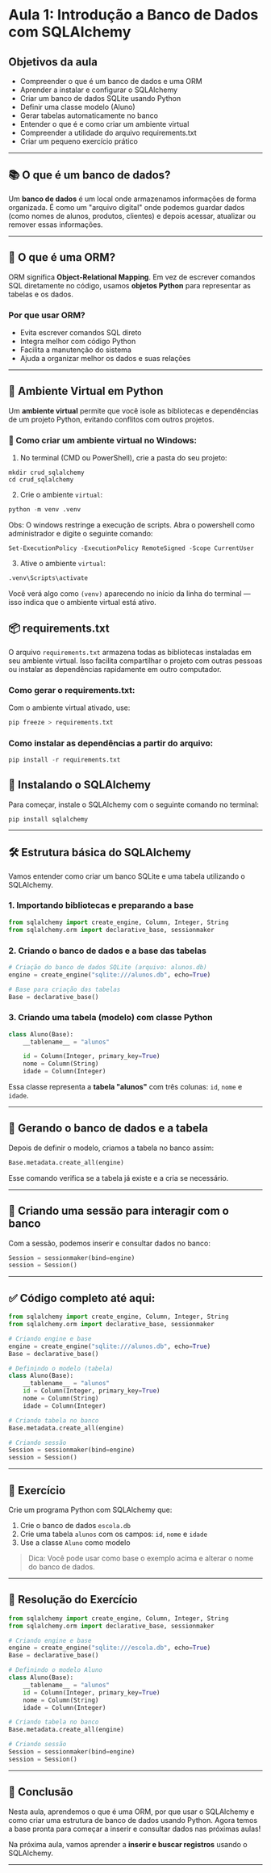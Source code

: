 # Aula 1: Introdução a Banco de Dados com SQLAlchemy

## Objetivos da aula
- Compreender o que é um banco de dados e uma ORM
- Aprender a instalar e configurar o SQLAlchemy
- Criar um banco de dados SQLite usando Python
- Definir uma classe modelo (Aluno)
- Gerar tabelas automaticamente no banco
- Entender o que é e como criar um ambiente virtual
- Compreender a utilidade do arquivo requirements.txt
- Criar um pequeno exercício prático

---

## 📚 O que é um banco de dados?

Um **banco de dados** é um local onde armazenamos informações de forma organizada. É como um "arquivo digital" onde podemos guardar dados (como nomes de alunos, produtos, clientes) e depois acessar, atualizar ou remover essas informações.

---

## 🧠 O que é uma ORM?

ORM significa **Object-Relational Mapping**. Em vez de escrever comandos SQL diretamente no código, usamos **objetos Python** para representar as tabelas e os dados.

### Por que usar ORM?

- Evita escrever comandos SQL direto
- Integra melhor com código Python
- Facilita a manutenção do sistema
- Ajuda a organizar melhor os dados e suas relações

---

## 🧪 Ambiente Virtual em Python

Um **ambiente virtual** permite que você isole as bibliotecas e dependências de um projeto Python, evitando conflitos com outros projetos.

### 🔨 Como criar um ambiente virtual no Windows:

1. No terminal (CMD ou PowerShell), crie a pasta do seu projeto:
```shell
mkdir crud_sqlalchemy
cd crud_sqlalchemy
```

2. Crie o ambiente `virtual`:
```python
python -m venv .venv
```
Obs: O windows restringe a execução de scripts. Abra o powershell como administrador e digite o seguinte comando:
```shell
Set-ExecutionPolicy -ExecutionPolicy RemoteSigned -Scope CurrentUser
```
3. Ative o ambiente `virtual`:
```python
.venv\Scripts\activate
```
Você verá algo como `(venv)` aparecendo no início da linha do terminal — isso indica que o ambiente virtual está ativo.

## 📦 requirements.txt

O arquivo `requirements.txt` armazena todas as bibliotecas instaladas em seu ambiente virtual. Isso facilita compartilhar o projeto com outras pessoas ou instalar as dependências rapidamente em outro computador.

### Como gerar o requirements.txt:

Com o ambiente virtual ativado, use:
```python
pip freeze > requirements.txt
```

### Como instalar as dependências a partir do arquivo:
```python
pip install -r requirements.txt
```



## 🔧 Instalando o SQLAlchemy

Para começar, instale o SQLAlchemy com o seguinte comando no terminal:

```
pip install sqlalchemy
```

---

## 🛠️ Estrutura básica do SQLAlchemy

Vamos entender como criar um banco SQLite e uma tabela utilizando o SQLAlchemy.

### 1. Importando bibliotecas e preparando a base

```python
from sqlalchemy import create_engine, Column, Integer, String
from sqlalchemy.orm import declarative_base, sessionmaker
```

### 2. Criando o banco de dados e a base das tabelas

```python
# Criação do banco de dados SQLite (arquivo: alunos.db)
engine = create_engine("sqlite:///alunos.db", echo=True)

# Base para criação das tabelas
Base = declarative_base()
```

### 3. Criando uma tabela (modelo) com classe Python

```python
class Aluno(Base):
    __tablename__ = "alunos"

    id = Column(Integer, primary_key=True)
    nome = Column(String)
    idade = Column(Integer)
```

Essa classe representa a **tabela "alunos"** com três colunas: `id`, `nome` e `idade`.

---

## 💾 Gerando o banco de dados e a tabela

Depois de definir o modelo, criamos a tabela no banco assim:

```python
Base.metadata.create_all(engine)
```

Esse comando verifica se a tabela já existe e a cria se necessário.

---

## 🔄 Criando uma sessão para interagir com o banco

Com a sessão, podemos inserir e consultar dados no banco:

```python
Session = sessionmaker(bind=engine)
session = Session()
```

---

## ✅ Código completo até aqui:

```python
from sqlalchemy import create_engine, Column, Integer, String
from sqlalchemy.orm import declarative_base, sessionmaker

# Criando engine e base
engine = create_engine("sqlite:///alunos.db", echo=True)
Base = declarative_base()

# Definindo o modelo (tabela)
class Aluno(Base):
    __tablename__ = "alunos"
    id = Column(Integer, primary_key=True)
    nome = Column(String)
    idade = Column(Integer)

# Criando tabela no banco
Base.metadata.create_all(engine)

# Criando sessão
Session = sessionmaker(bind=engine)
session = Session()
```

---

## 🧪 Exercício

Crie um programa Python com SQLAlchemy que:

1. Crie o banco de dados `escola.db`
2. Crie uma tabela `alunos` com os campos: `id`, `nome` e `idade`
3. Use a classe `Aluno` como modelo

> Dica: Você pode usar como base o exemplo acima e alterar o nome do banco de dados.

---

## 📘 Resolução do Exercício

```python
from sqlalchemy import create_engine, Column, Integer, String
from sqlalchemy.orm import declarative_base, sessionmaker

# Criando engine e base
engine = create_engine("sqlite:///escola.db", echo=True)
Base = declarative_base()

# Definindo o modelo Aluno
class Aluno(Base):
    __tablename__ = "alunos"
    id = Column(Integer, primary_key=True)
    nome = Column(String)
    idade = Column(Integer)

# Criando tabela no banco
Base.metadata.create_all(engine)

# Criando sessão
Session = sessionmaker(bind=engine)
session = Session()
```

---

## 📝 Conclusão

Nesta aula, aprendemos o que é uma ORM, por que usar o SQLAlchemy e como criar uma estrutura de banco de dados usando Python. Agora temos a base pronta para começar a inserir e consultar dados nas próximas aulas!

Na próxima aula, vamos aprender a **inserir e buscar registros** usando o SQLAlchemy.

---
